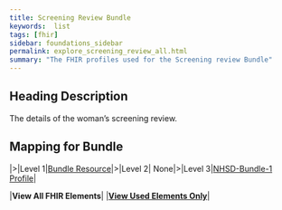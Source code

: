 ```yaml
---
title: Screening Review Bundle
keywords:  list
tags: [fhir]
sidebar: foundations_sidebar
permalink: explore_screening_review_all.html
summary: "The FHIR profiles used for the Screening review Bundle"
---
```


## Heading Description ##
The details of the woman’s screening review.

## Mapping for Bundle ##

|>|Level 1|[Bundle Resource](http://hl7.org/fhir/stu3/bundle.html)|>|Level 2| None|>|Level 3|[NHSD-Bundle-1 Profile](http://xxx)|


|**View All FHIR Elements**|    |**[View Used Elements Only](explore_screening_review.html#mapping-for-bundle)**| 
